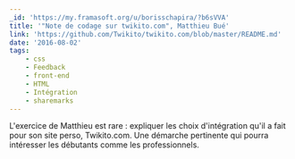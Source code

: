 ```yaml
---
_id: 'https://my.framasoft.org/u/borisschapira/?b6sVVA'
title: '"Note de codage sur twikito.com", Matthieu Bué'
link: 'https://github.com/Twikito/twikito.com/blob/master/README.md'
date: '2016-08-02'
tags:
    - css
    - Feedback
    - front-end
    - HTML
    - Intégration
    - sharemarks
---
```


<div class="markdown"><p>L'exercice de Matthieu est rare : expliquer les choix d'intégration qu'il a fait pour son site perso, Twikito.com. Une démarche pertinente qui pourra intéresser les débutants comme les professionnels.
</p></div>
